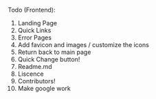 Todo (Frontend):

1. Landing Page
2. Quick Links
3. Error Pages
4. Add favicon and images / customize the icons
5. Return back to main page
6. Quick Change button!
7. Readme.md
8. Liscence
9. Contributors!
10. Make google work

